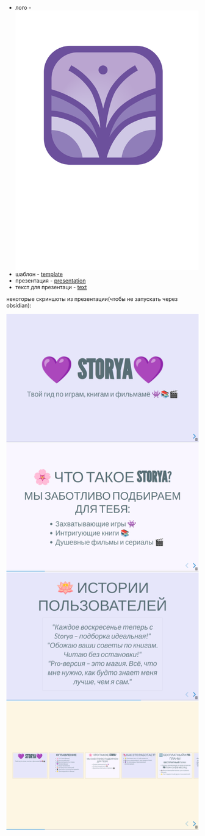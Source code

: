 - лого - ![logo](logo.svg)
- шаблон - [template](template.md)
- презентация - [presentation](presentation.md)
- текст для презентаци - [text](text.md)

некоторые скриншоты из презентации(чтобы не запускать через obsidian):

![](images/image.png)
![](images/image-1.png)
![](images/image-2.png)
![](images/image-3.png)